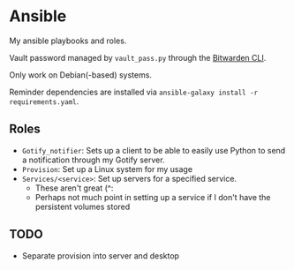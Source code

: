 # Ansible

My ansible playbooks and roles.

Vault password managed by `vault_pass.py` through the [Bitwarden CLI](https://bitwarden.com/help/cli/).

Only work on Debian(-based) systems.

Reminder dependencies are installed via `ansible-galaxy install -r requirements.yaml`.


## Roles
- `Gotify_notifier`: Sets up a client to be able to easily use Python to send a notification through my Gotify server.
- `Provision`: Set up a Linux system for my usage
- `Services/<service>`: Set up servers for a specified service.
    - These aren't great (^:
    - Perhaps not much point in setting up a service if I don't have the persistent volumes stored

## TODO

- Separate provision into server and desktop

